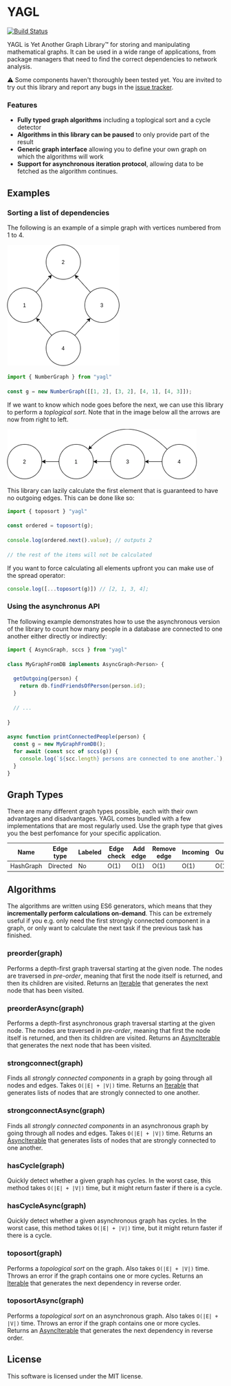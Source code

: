 YAGL
====

[![Build Status](https://www.travis-ci.org/samvv/YAGL.svg?branch=master)](https://www.travis-ci.org/samvv/YAGL)

YAGL is Yet Another Graph Library&trade; for storing and manipulating mathematical
graphs. It can be used in a wide range of applications, from package managers
that need to find the correct dependencies to network analysis.

⚠ Some components haven't thoroughly been tested yet. You are invited to try
out this library and report any bugs in the [issue tracker][1].

[1]: https://github.com/samvv/YAGL/issues

### Features

 - **Fully typed graph algorithms** including a toplogical sort and a cycle detector
 - **Algorithms in this library can be paused** to only provide part of the
   result
 - **Generic graph interface** allowing you to define your own graph on which the
   algorithms will work
 - **Support for asynchronous iteration protocol**, allowing data to be fetched
   as the algorithm continues.

## Examples

### Sorting a list of dependencies

The following is an example of a simple graph with vertices numbered from 1 to 4.

<img src="https://raw.githubusercontent.com/samvv/YAGL/master/example-graph-1.png" />

```ts
import { NumberGraph } from "yagl"

const g = new NumberGraph([[1, 2], [3, 2], [4, 1], [4, 3]]);
```

If we want to know which node goes before the next, we can use this library
to perform a _toplogical sort_. Note that in the image below all the arrows are
now from right to left.

<img src="https://raw.githubusercontent.com/samvv/YAGL/master/example-graph-1-sorted.png" />

This library can lazily calculate the first element that is guaranteed to have
no outgoing edges. This can be done like so:

```ts
import { toposort } "yagl"

const ordered = toposort(g);

console.log(ordered.next().value); // outputs 2

// the rest of the items will not be calculated
```

If you want to force calculating all elements upfront you can make use of the
spread operator:

```ts
console.log([...toposort(g)]) // [2, 1, 3, 4];
```

### Using the asynchronus API

The following example demonstrates how to use the asynchronous version of the
library to count how many people in a database are connected to one another
either directly or indirectly:

```ts
import { AsyncGraph, sccs } from "yagl"

class MyGraphFromDB implements AsyncGraph<Person> {

  getOutgoing(person) {
    return db.findFriendsOfPerson(person.id);
  }

  // ...

}

async function printConnectedPeople(person) {
  const g = new MyGraphFromDB();
  for await (const scc of sccs(g)) {
    console.log(`${scc.length} persons are connected to one another.`);
  }
}
```

## Graph Types

There are many different graph types possible, each with their own advantages
and disadvantages. YAGL comes bundled with a few implementations that are most
regularly used. Use the graph type that gives you the best perfomance for your
specific application.

| Name        | Edge type | Labeled | Edge check | Add edge | Remove edge | Incoming | Outgoing |
|-------------|-----------|---------|------------|----------|-------------|----------|----------|
| HashGraph   | Directed  | No      | O(1)       | O(1)     | O(1)        | O(1)     | O(1)     |

## Algorithms

The algorithms are written using ES6 generators, which means that they
**incrementally perform calculations on-demand**. This can be extremely useful
if you e.g. only need the first strongly connected component in a graph, or
only want to calculate the next task if the previous task has finished.

### preorder(graph)

Performs a depth-first graph traversal starting at the given node. The nodes
are traversed in _pre-order_, meaning that first the node itself is returned,
and then its children are visited. Returns an [Iterable][2] that generates the
next node that has been visited.

### preorderAsync(graph)

Performs a depth-first asynchronous graph traversal starting at the given node.
The nodes are traversed in _pre-order_, meaning that first the node itself is
returned, and then its children are visited. Returns an [AsyncIterable][3] that
generates the next node that has been visited.

### strongconnect(graph)

Finds all _strongly connected components_ in a graph by going through all nodes
and edges. Takes `O(|E| + |V|)` time. Returns an [Iterable][2] that generates
lists of nodes that are strongly connected to one another.

### strongconnectAsync(graph)

Finds all _strongly connected components_ in an asynchronous graph by going
through all nodes and edges. Takes `O(|E| + |V|)` time. Returns an
[AsyncIterable][3] that generates lists of nodes that are strongly connected to
one another.

### hasCycle(graph)

Quickly detect whether a given graph has cycles. In the worst case, this method
takes `O(|E| + |V|)` time, but it might return faster if there is a cycle.

### hasCycleAsync(graph)

Quickly detect whether a given asynchronous graph has cycles. In the worst
case, this method takes `O(|E| + |V|)` time, but it might return faster if
there is a cycle.

### toposort(graph)

Performs a _topological sort_ on the graph. Also takes `O(|E| + |V|)` time.
Throws an error if the graph contains one or more cycles. Returns an
[Iterable][2] that generates the next dependency in reverse order.

### toposortAsync(graph)

Performs a _topological sort_ on an asynchronous graph. Also takes `O(|E| +
|V|)` time. Throws an error if the graph contains one or more cycles. Returns
an [AsyncIterable][3] that generates the next dependency in reverse order.

[2]: https://developer.mozilla.org/en-US/docs/Web/JavaScript/Reference/Iteration_protocols#The_iterable_protocol
[3]: https://github.com/tc39/proposal-async-iteration

## License

This software is licensed under the MIT license.

